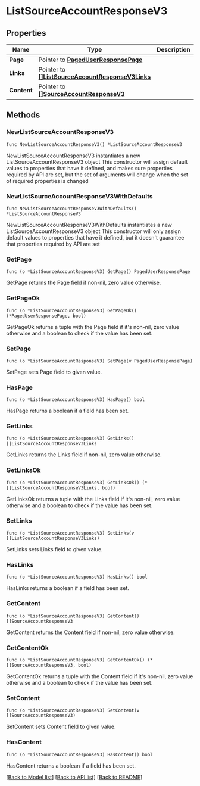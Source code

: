 # ListSourceAccountResponseV3

## Properties

Name | Type | Description | Notes
------------ | ------------- | ------------- | -------------
**Page** | Pointer to [**PagedUserResponsePage**](PagedUserResponse_page.md) |  | [optional] 
**Links** | Pointer to [**[]ListSourceAccountResponseV3Links**](ListSourceAccountResponseV3_links.md) |  | [optional] 
**Content** | Pointer to [**[]SourceAccountResponseV3**](SourceAccountResponseV3.md) |  | [optional] 

## Methods

### NewListSourceAccountResponseV3

`func NewListSourceAccountResponseV3() *ListSourceAccountResponseV3`

NewListSourceAccountResponseV3 instantiates a new ListSourceAccountResponseV3 object
This constructor will assign default values to properties that have it defined,
and makes sure properties required by API are set, but the set of arguments
will change when the set of required properties is changed

### NewListSourceAccountResponseV3WithDefaults

`func NewListSourceAccountResponseV3WithDefaults() *ListSourceAccountResponseV3`

NewListSourceAccountResponseV3WithDefaults instantiates a new ListSourceAccountResponseV3 object
This constructor will only assign default values to properties that have it defined,
but it doesn't guarantee that properties required by API are set

### GetPage

`func (o *ListSourceAccountResponseV3) GetPage() PagedUserResponsePage`

GetPage returns the Page field if non-nil, zero value otherwise.

### GetPageOk

`func (o *ListSourceAccountResponseV3) GetPageOk() (*PagedUserResponsePage, bool)`

GetPageOk returns a tuple with the Page field if it's non-nil, zero value otherwise
and a boolean to check if the value has been set.

### SetPage

`func (o *ListSourceAccountResponseV3) SetPage(v PagedUserResponsePage)`

SetPage sets Page field to given value.

### HasPage

`func (o *ListSourceAccountResponseV3) HasPage() bool`

HasPage returns a boolean if a field has been set.

### GetLinks

`func (o *ListSourceAccountResponseV3) GetLinks() []ListSourceAccountResponseV3Links`

GetLinks returns the Links field if non-nil, zero value otherwise.

### GetLinksOk

`func (o *ListSourceAccountResponseV3) GetLinksOk() (*[]ListSourceAccountResponseV3Links, bool)`

GetLinksOk returns a tuple with the Links field if it's non-nil, zero value otherwise
and a boolean to check if the value has been set.

### SetLinks

`func (o *ListSourceAccountResponseV3) SetLinks(v []ListSourceAccountResponseV3Links)`

SetLinks sets Links field to given value.

### HasLinks

`func (o *ListSourceAccountResponseV3) HasLinks() bool`

HasLinks returns a boolean if a field has been set.

### GetContent

`func (o *ListSourceAccountResponseV3) GetContent() []SourceAccountResponseV3`

GetContent returns the Content field if non-nil, zero value otherwise.

### GetContentOk

`func (o *ListSourceAccountResponseV3) GetContentOk() (*[]SourceAccountResponseV3, bool)`

GetContentOk returns a tuple with the Content field if it's non-nil, zero value otherwise
and a boolean to check if the value has been set.

### SetContent

`func (o *ListSourceAccountResponseV3) SetContent(v []SourceAccountResponseV3)`

SetContent sets Content field to given value.

### HasContent

`func (o *ListSourceAccountResponseV3) HasContent() bool`

HasContent returns a boolean if a field has been set.


[[Back to Model list]](../README.md#documentation-for-models) [[Back to API list]](../README.md#documentation-for-api-endpoints) [[Back to README]](../README.md)


